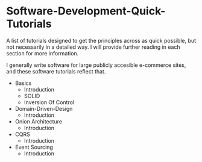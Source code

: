 # Software-Development-Quick-Tutorials
A list of tutorials designed to get the principles across as quick possible, but not necessarily in a detailed way. I will provide further reading in each section for more information.

I generally write software for large publicly accesible e-commerce sites, and these software tutorials reflect that.
* Basics
  * Introduction
  * SOLID
  * Inversion Of Control
* Domain-Driven-Design
  * Introduction
* Onion Architecture
  * Introduction
* CQRS
  * Introduction
* Event Sourcing
  * Introduction
 

